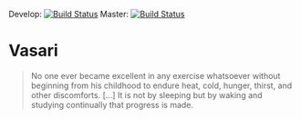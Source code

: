 Develop: [![Build Status](https://travis-ci.org/baphomet-berlin/vasari.svg?branch=develop)](https://travis-ci.org/baphomet-berlin/vasari)
Master: [![Build Status](https://travis-ci.org/baphomet-berlin/vasari.svg?branch=develop)](https://travis-ci.org/baphomet-berlin/vasari)

# Vasari

> No one ever became excellent in any exercise whatsoever without beginning from his childhood to endure heat, cold, hunger, thirst, and other discomforts. […] It is not by sleeping but by waking and studying continually that progress is made.
